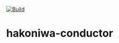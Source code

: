 [![Build](https://github.com/toppers/hakoniwa-conductor/actions/workflows/build.yml/badge.svg)](https://github.com/toppers/hakoniwa-conductor/actions/workflows/build.yml)

# hakoniwa-conductor
